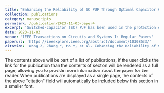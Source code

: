 ```yaml
---
title: "Enhancing the Reliability of SC PUF Through Optimal Capacitor Configuration"
collection: publications
category: manuscripts
permalink: /publication/2023-11-03-paper4
excerpt: 'Switched-capacitor (SC) PUF has been used in the protection of security chips from invasive attacks due to their capacitive sensitivity. However, non-volatile memory cells are often used to bypass the unstable SC PUF units, which then become insensitive to outside attacks, creating a vulnerability that can be exploited by probing or Focus Ion Beam (FIB) attacks, thereby posing a potential security risk if these units are used to cover sensitive areas of the security chip. This paper proposes a method to increase stability while maintaining anti-invasive-attack capabilities by utilizing the configurability of the four capacitors in each SC PUF unit, and selecting the configuration that provides a larger mismatch of capacitor ratios, resulting in a larger output voltage mismatch. By doing so, the variation of offset for the latch-styled sense amplifier (LSSA) is suppressed, and the stability of the SC PUF is significantly increased. Additionally, changing the polarity of the LSSA’s inputs to match its offset also increases the effective input voltage of the LSSA. The proposed SC PUF using optimal capacitor configuration is fabricated using a 12 nm FinFET CMOS process. Test results demonstrate that the bit error rate of the SC PUF is reduced from about 17% to about 1.5%, and most of the SC PUF units can serve as anti-invasive-attack shields of the security chip.'
date: 2023-11-03
venue: 'IEEE Transactions on Circuits and Systems I: Regular Papers'
paperurl: 'https://ieeexplore.ieee.org/abstract/document/10308533/'
citation: 'Wang Z, Zhang Y, Ma Y, et al. Enhancing the Reliability of SC PUF Through Optimal Capacitor Configuration[J]. IEEE Transactions on Circuits and Systems I: Regular Papers, 2023, 71(1): 85-98.'
---
```


The contents above will be part of a list of publications, if the user clicks the link for the publication than the contents of section will be rendered as a full page, allowing you to provide more information about the paper for the reader. When publications are displayed as a single page, the contents of the above "citation" field will automatically be included below this section in a smaller font.
